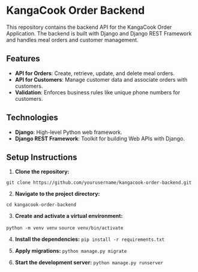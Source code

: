 # KangaCook Order Backend

This repository contains the backend API for the KangaCook Order Application. The backend is built with Django and Django REST Framework and handles meal orders and customer management.

## Features

- **API for Orders**: Create, retrieve, update, and delete meal orders.
- **API for Customers**: Manage customer data and associate orders with customers.
- **Validation**: Enforces business rules like unique phone numbers for customers.

## Technologies

- **Django**: High-level Python web framework.
- **Django REST Framework**: Toolkit for building Web APIs with Django.

## Setup Instructions

1. **Clone the repository:**

```git clone https://github.com/yourusername/kangacook-order-backend.git```


2. **Navigate to the project directory:**

```cd kangacook-order-backend```


3. **Create and activate a virtual environment:**

```python -m venv venv```
```source venv/bin/activate```


4. **Install the dependencies:**
```pip install -r requirements.txt```


6. **Apply migrations:**
```python manage.py migrate```


8. **Start the development server:**
```python manage.py runserver```
